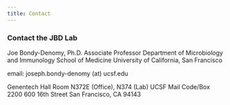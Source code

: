 ```yaml
---
title: Contact
---
```



### Contact the JBD Lab

Joe Bondy-Denomy, Ph.D.
Associate Professor
Department of Microbiology and Immunology
School of Medicine
University of California, San Francisco

email: joseph.bondy-denomy (at) ucsf.edu

Genentech Hall
Room N372E (Office), N374 (Lab)
UCSF Mail Code/Box 2200
600 16th Street
San Francisco, CA 94143
